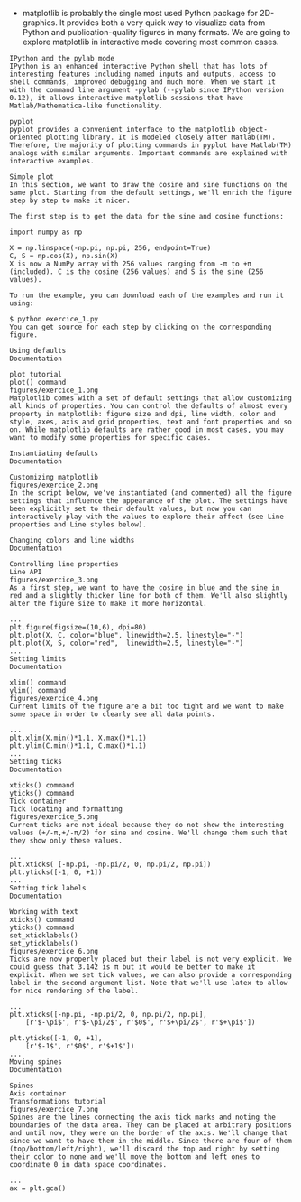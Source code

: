 -    matplotlib is probably the single most used Python package for 2D-graphics. It provides both a very quick way to visualize data from Python and publication-quality figures in many formats. We are going to explore matplotlib in interactive mode covering most common cases.

    IPython and the pylab mode
    IPython is an enhanced interactive Python shell that has lots of interesting features including named inputs and outputs, access to shell commands, improved debugging and much more. When we start it with the command line argument -pylab (--pylab since IPython version 0.12), it allows interactive matplotlib sessions that have Matlab/Mathematica-like functionality.

    pyplot
    pyplot provides a convenient interface to the matplotlib object-oriented plotting library. It is modeled closely after Matlab(TM). Therefore, the majority of plotting commands in pyplot have Matlab(TM) analogs with similar arguments. Important commands are explained with interactive examples.

    Simple plot
    In this section, we want to draw the cosine and sine functions on the same plot. Starting from the default settings, we'll enrich the figure step by step to make it nicer.

    The first step is to get the data for the sine and cosine functions:

    import numpy as np

    X = np.linspace(-np.pi, np.pi, 256, endpoint=True)
    C, S = np.cos(X), np.sin(X)
    X is now a NumPy array with 256 values ranging from -π to +π (included). C is the cosine (256 values) and S is the sine (256 values).

    To run the example, you can download each of the examples and run it using:

    $ python exercice_1.py
    You can get source for each step by clicking on the corresponding figure.

    Using defaults
    Documentation

    plot tutorial
    plot() command
    figures/exercice_1.png
    Matplotlib comes with a set of default settings that allow customizing all kinds of properties. You can control the defaults of almost every property in matplotlib: figure size and dpi, line width, color and style, axes, axis and grid properties, text and font properties and so on. While matplotlib defaults are rather good in most cases, you may want to modify some properties for specific cases.

    Instantiating defaults
    Documentation

    Customizing matplotlib
    figures/exercice_2.png
    In the script below, we've instantiated (and commented) all the figure settings that influence the appearance of the plot. The settings have been explicitly set to their default values, but now you can interactively play with the values to explore their affect (see Line properties and Line styles below).

    Changing colors and line widths
    Documentation

    Controlling line properties
    Line API
    figures/exercice_3.png
    As a first step, we want to have the cosine in blue and the sine in red and a slightly thicker line for both of them. We'll also slightly alter the figure size to make it more horizontal.

    ...
    plt.figure(figsize=(10,6), dpi=80)
    plt.plot(X, C, color="blue", linewidth=2.5, linestyle="-")
    plt.plot(X, S, color="red",  linewidth=2.5, linestyle="-")
    ...
    Setting limits
    Documentation

    xlim() command
    ylim() command
    figures/exercice_4.png
    Current limits of the figure are a bit too tight and we want to make some space in order to clearly see all data points.

    ...
    plt.xlim(X.min()*1.1, X.max()*1.1)
    plt.ylim(C.min()*1.1, C.max()*1.1)
    ...
    Setting ticks
    Documentation

    xticks() command
    yticks() command
    Tick container
    Tick locating and formatting
    figures/exercice_5.png
    Current ticks are not ideal because they do not show the interesting values (+/-π,+/-π/2) for sine and cosine. We'll change them such that they show only these values.

    ...
    plt.xticks( [-np.pi, -np.pi/2, 0, np.pi/2, np.pi])
    plt.yticks([-1, 0, +1])
    ...
    Setting tick labels
    Documentation

    Working with text
    xticks() command
    yticks() command
    set_xticklabels()
    set_yticklabels()
    figures/exercice_6.png
    Ticks are now properly placed but their label is not very explicit. We could guess that 3.142 is π but it would be better to make it explicit. When we set tick values, we can also provide a corresponding label in the second argument list. Note that we'll use latex to allow for nice rendering of the label.

    ...
    plt.xticks([-np.pi, -np.pi/2, 0, np.pi/2, np.pi],
        [r'$-\pi$', r'$-\pi/2$', r'$0$', r'$+\pi/2$', r'$+\pi$'])

    plt.yticks([-1, 0, +1],
        [r'$-1$', r'$0$', r'$+1$'])
    ...
    Moving spines
    Documentation

    Spines
    Axis container
    Transformations tutorial
    figures/exercice_7.png
    Spines are the lines connecting the axis tick marks and noting the boundaries of the data area. They can be placed at arbitrary positions and until now, they were on the border of the axis. We'll change that since we want to have them in the middle. Since there are four of them (top/bottom/left/right), we'll discard the top and right by setting their color to none and we'll move the bottom and left ones to coordinate 0 in data space coordinates.

    ...
    ax = plt.gca()